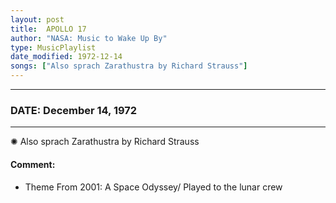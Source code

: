 ```yaml
---
layout: post
title:  APOLLO 17
author: "NASA: Music to Wake Up By"
type: MusicPlaylist
date_modified: 1972-12-14
songs: ["Also sprach Zarathustra by Richard Strauss"]
---
```


----
### DATE: December 14, 1972
----
✺ Also sprach Zarathustra by Richard Strauss

#### Comment:
* Theme From 2001: A Space Odyssey/ Played to the lunar crew



<br/>
<center>
	<a target="_blank"
	   href="https://twitter.com/intent/tweet?hashtags=Space,NASA,Playlist,NASAWakeupCalls,SpaceProgram&text={{ page.author}}, '{{ page.songs.first }}' {{ page.title }}, {{ page.date | date: '%B %d, %Y' }}. {{ site.url }}{{ page.url }}&via=nasawakeupcalls"><i class="fab fa-twitter" alt="Tweet this page" style="font-size: 1.3em;"></i></a>
	&nbsp; 	<i class="fas fa-user-astronaut" style="font-size: 1.5em;"></i> &nbsp;
    <a type="amzn" search="'Also sprach Zarathustra by Richard Strauss'" category="popular music">
    <i class="fab fa-amazon" style="font-size: 1.3em;"></i></a>
</center>
